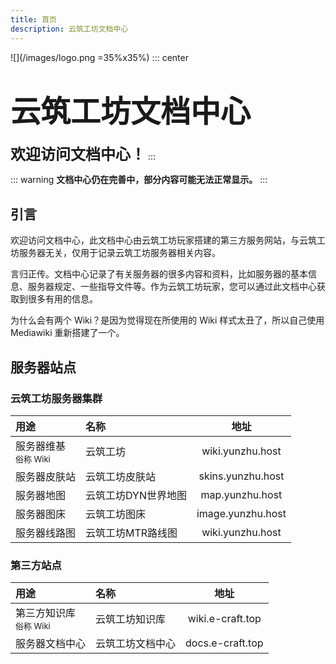 ```yaml
---
title: 首页
description: 云筑工坊文档中心
---
```

![](/images/logo.png =35%x35%)
::: center
# <font size=7>**云筑工坊文档中心**</font>
**<font size=5>欢迎访问文档中心！</font>**
:::

::: warning
**文档中心仍在完善中，部分内容可能无法正常显示。**
:::

## 引言
欢迎访问文档中心，此文档中心由云筑工坊玩家搭建的第三方服务网站，与云筑工坊服务器无关，仅用于记录云筑工坊服务器相关内容。

言归正传。文档中心记录了有关服务器的很多内容和资料，比如服务器的基本信息、服务器规定、一些指导文件等。作为云筑工坊玩家，您可以通过此文档中心获取到很多有用的信息。

为什么会有两个 Wiki？是因为觉得现在所使用的 Wiki 样式太丑了，所以自己使用 Mediawiki 重新搭建了一个。

## 服务器站点
### 云筑工坊服务器集群
| 用途 | 名称 | 地址 |
| :----- | :--------- | :----: |
| 服务器维基<br><font size=2>俗称 Wiki</font> | 云筑工坊 | wiki.yunzhu.host |
| 服务器皮肤站 | 云筑工坊皮肤站 | skins.yunzhu.host |
| 服务器地图 | 云筑工坊DYN世界地图 | map.yunzhu.host |
| 服务器图床 | 云筑工坊图床 | image.yunzhu.host |
| 服务器线路图 | 云筑工坊MTR路线图 | wiki.yunzhu.host |

### 第三方站点

| 用途 | 名称 | 地址 |
| :----- | :--------- | :----: |
| 第三方知识库<br><font size=2>俗称 Wiki</font> | 云筑工坊知识库 | wiki.e-craft.top |
| 服务器文档中心 | 云筑工坊文档中心 | docs.e-craft.top |


